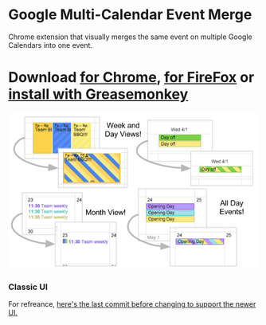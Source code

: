 Google Multi-Calendar Event Merge
=========================

Chrome extension that visually merges the same event on multiple Google Calendars into one event.

# Download [for Chrome](https://chrome.google.com/webstore/detail/event-merge-for-google-ca/idehaflielbgpaokehlhidbjlehlfcep), [for FireFox](https://addons.mozilla.org/en-US/firefox/addon/google-cal-event-merge/) or [install with Greasemonkey](https://github.com/imightbeamy/gcal-multical-event-merge/raw/master/events.user.js)

![hackweek](images/examples.png)

### Classic UI

For refreance, [here's the last commit before changing to support the newer UI.](https://github.com/imightbeamy/gcal-multical-event-merge/blob/bed9a531157e14bf86463ea7970f8ce0ef76db1d/events.user.js)
